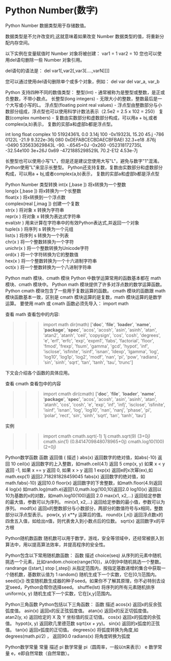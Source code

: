 # Python Number(数字)
Python Number 数据类型用于存储数值。

数据类型是不允许改变的,这就意味着如果改变 Number 数据类型的值，将重新分配内存空间。

以下实例在变量赋值时 Number 对象将被创建：
var1 = 1
var2 = 10
您也可以使用del语句删除一些 Number 对象引用。

del语句的语法是：
del var1[,var2[,var3[....,varN]]]]

您可以通过使用del语句删除单个或多个对象，例如：
del var
del var_a, var_b

Python 支持四种不同的数值类型：
整型(Int) - 通常被称为是整型或整数，是正或负整数，不带小数点。
长整型(long integers) - 无限大小的整数，整数最后是一个大写或小写的L。
浮点型(floating point real values) - 浮点型由整数部分与小数部分组成，浮点型也可以使用科学计数法表示（2.5e2 = 2.5 x 102 = 250）
复数(complex numbers) - 复数由实数部分和虚数部分构成，可以用a + bj,或者complex(a,b)表示， 复数的实部a和虚部b都是浮点型。

int	    long	                float	    complex
10	    51924361L	            0.0	        3.14j
100	    -0x19323L	            15.20	    45.j
-786	0122L	                -21.9	    9.322e-36j
080	    0xDEFABCECBDAECBFBAEl	32.3+e18	.876j
-0490	535633629843L	        -90.	    -.6545+0J
-0x260	-052318172735L	        -32.54e100	3e+26J
0x69	-4721885298529L	        70.2-E12	4.53e-7j

长整型也可以使用小写"L"，但是还是建议您使用大写"L"，避免与数字"1"混淆。Python使用"L"来显示长整型。
Python还支持复数，复数由实数部分和虚数部分构成，可以用a + bj,或者complex(a,b)表示， 复数的实部a和虚部b都是浮点型

Python Number 类型转换
int(x [,base ])         将x转换为一个整数  
long(x [,base ])        将x转换为一个长整数  
float(x )               将x转换到一个浮点数  
complex(real [,imag ])  创建一个复数  
str(x )                 将对象 x 转换为字符串  
repr(x )                将对象 x 转换为表达式字符串  
eval(str )              用来计算在字符串中的有效Python表达式,并返回一个对象  
tuple(s )               将序列 s 转换为一个元组  
list(s )                将序列 s 转换为一个列表  
chr(x )                 将一个整数转换为一个字符  
unichr(x )              将一个整数转换为Unicode字符  
ord(x )                 将一个字符转换为它的整数值  
hex(x )                 将一个整数转换为一个十六进制字符串  
oct(x )                 将一个整数转换为一个八进制字符串 
 
Python math 模块、cmath 模块
Python 中数学运算常用的函数基本都在 math 模块、cmath 模块中。
Python math 模块提供了许多对浮点数的数学运算函数。
Python cmath 模块包含了一些用于复数运算的函数。
cmath 模块的函数跟 math 模块函数基本一致，区别是 cmath 模块运算的是复数，math 模块运算的是数学运算。
要使用 math 或 cmath 函数必须先导入：
import math

查看 math 查看包中的内容:
>>> import math
>>> dir(math)
['__doc__', '__file__', '__loader__', '__name__', '__package__', '__spec__', 'acos', 'acosh', 'asin', 'asinh', 'atan', 'atan2', 'atanh', 'ceil', 'copysign', 'cos', 'cosh', 'degrees', 'e', 'erf', 'erfc', 'exp', 'expm1', 'fabs', 'factorial', 'floor', 'fmod', 'frexp', 'fsum', 'gamma', 'gcd', 'hypot', 'inf', 'isclose', 'isfinite', 'isinf', 'isnan', 'ldexp', 'lgamma', 'log', 'log10', 'log1p', 'log2', 'modf', 'nan', 'pi', 'pow', 'radians', 'sin', 'sinh', 'sqrt', 'tan', 'tanh', 'tau', 'trunc']
>>>
下文会介绍各个函数的具体应用。

查看 cmath 查看包中的内容
>>> import cmath
>>> dir(cmath)
['__doc__', '__file__', '__loader__', '__name__', '__package__', '__spec__', 'acos', 'acosh', 'asin', 'asinh', 'atan', 'atanh', 'cos', 'cosh', 'e', 'exp', 'inf', 'infj', 'isclose', 'isfinite', 'isinf', 'isnan', 'log', 'log10', 'nan', 'nanj', 'phase', 'pi', 'polar', 'rect', 'sin', 'sinh', 'sqrt', 'tan', 'tanh', 'tau']
>>>
实例

>>> import cmath
>>> cmath.sqrt(-1)
1j
>>> cmath.sqrt(9)
(3+0j)
>>> cmath.sin(1)
(0.8414709848078965+0j)
>>> cmath.log10(100)
(2+0j)
>>>
>
Python数学函数
函数	        返回值 ( 描述 )
abs(x)	        返回数字的绝对值，如abs(-10) 返回 10
ceil(x)	        返回数字的上入整数，如math.ceil(4.1) 返回 5
cmp(x, y)	    如果 x < y 返回 -1, 如果 x == y 返回 0, 如果 x > y 返回 1
exp(x)	        返回e的x次幂(ex),如math.exp(1) 返回2.718281828459045
fabs(x)	        返回数字的绝对值，如math.fabs(-10) 返回10.0
floor(x)	    返回数字的下舍整数，如math.floor(4.9)返回 4
log(x)	        如math.log(math.e)返回1.0,math.log(100,10)返回2.0
log10(x)	    返回以10为基数的x的对数，如math.log10(100)返回 2.0
max(x1, x2,...)	返回给定参数的最大值，参数可以为序列。
min(x1, x2,...)	返回给定参数的最小值，参数可以为序列。
modf(x)	        返回x的整数部分与小数部分，两部分的数值符号与x相同，整数部分以浮点型表示。
pow(x, y)	    x**y 运算后的值。
round(x [,n])	返回浮点数x的四舍五入值，如给出n值，则代表舍入到小数点后的位数。
sqrt(x)	        返回数字x的平方根

Python随机数函数
随机数可以用于数学，游戏，安全等领域中，还经常被嵌入到算法中，用以提高算法效率，并提高程序的安全性。

Python包含以下常用随机数函数：
函数	        描述
choice(seq)	    从序列的元素中随机挑选一个元素，比如random.choice(range(10))，从0到9中随机挑选一个整数。
randrange       ([start,] stop [,step])	从指定范围内，按指定基数递增的集合中获取一个随机数，基数默认值为 1
random()	    随机生成下一个实数，它在[0,1)范围内。
seed([x])	    改变随机数生成器的种子seed。如果你不了解其原理，你不必特别去设定seed，Python会帮你选择seed。
shuffle(lst)	将序列的所有元素随机排序
uniform(x, y)	随机生成下一个实数，它在[x,y]范围内。

Python三角函数
Python包括以下三角函数：
函数	    描述
acos(x)	    返回x的反余弦弧度值。
asin(x)	    返回x的反正弦弧度值。
atan(x)	    返回x的反正切弧度值。
atan2(y, x)	返回给定的 X 及 Y 坐标值的反正切值。
cos(x)	    返回x的弧度的余弦值。
hypot(x, y)	返回欧几里德范数 sqrt(x*x + y*y)。
sin(x)	    返回的x弧度的正弦值。
tan(x)	    返回x弧度的正切值。
degrees(x)	将弧度转换为角度,如degrees(math.pi/2) ， 返回90.0
radians(x)	将角度转换为弧度

Python数学常量
常量	描述
pi	数学常量 pi（圆周率，一般以π来表示）
e	数学常量 e，e即自然常数（自然常数）。
